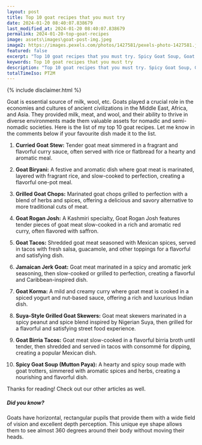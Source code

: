 ```yaml
---
layout: post
title: Top 10 goat recipes that you must try
date: 2024-01-20 08:40:07.838679
last_modified_at: 2024-01-20 08:40:07.838679
permalink: 2024-01-20-top-goat-recipes
image: assets\images\goat-post-img.jpeg
image2: https://images.pexels.com/photos/1427581/pexels-photo-1427581.jpeg?auto=compress&cs=tinysrgb&h=650&w=940
featured: false
excerpt: "Top 10 goat recipes that you must try. Spicy Goat Soup, Goat Biryani made it to our top 10 list. Click to see if your favourite goat dish maded to our top 10 list."
keywords: Top 10 goat recipes that you must try
description: "Top 10 goat recipes that you must try. Spicy Goat Soup, Goat Biryani made it to our top 10 list. Click to see if your favourite goat dish maded to our top 10 list."
totalTimeIso: PT2M
---
```

{% include disclaimer.html %}

Goat is essential source of milk, wool, etc. Goats played a crucial role in the economies and cultures of ancient civilizations in the Middle East, Africa, and Asia. They provided milk, meat, and wool, and their ability to thrive in diverse environments made them valuable assets for nomadic and semi-nomadic societies. Here is the list of my top 10 goat recipes. Let me know in the comments below if your favourite dish made it to the list.

1. **Curried Goat Stew:**
   Tender goat meat simmered in a fragrant and flavorful curry sauce, often served with rice or flatbread for a hearty and aromatic meal.

2. **Goat Biryani:**
   A festive and aromatic dish where goat meat is marinated, layered with fragrant rice, and slow-cooked to perfection, creating a flavorful one-pot meal.

3. **Grilled Goat Chops:**
   Marinated goat chops grilled to perfection with a blend of herbs and spices, offering a delicious and savory alternative to more traditional cuts of meat.

4. **Goat Rogan Josh:**
   A Kashmiri specialty, Goat Rogan Josh features tender pieces of goat meat slow-cooked in a rich and aromatic red curry, often flavored with saffron.

5. **Goat Tacos:**
   Shredded goat meat seasoned with Mexican spices, served in tacos with fresh salsa, guacamole, and other toppings for a flavorful and satisfying dish.

6. **Jamaican Jerk Goat:**
   Goat meat marinated in a spicy and aromatic jerk seasoning, then slow-cooked or grilled to perfection, creating a flavorful and Caribbean-inspired dish.

7. **Goat Korma:**
   A mild and creamy curry where goat meat is cooked in a spiced yogurt and nut-based sauce, offering a rich and luxurious Indian dish.

8. **Suya-Style Grilled Goat Skewers:**
   Goat meat skewers marinated in a spicy peanut and spice blend inspired by Nigerian Suya, then grilled for a flavorful and satisfying street food experience.

9. **Goat Birria Tacos:**
   Goat meat slow-cooked in a flavorful birria broth until tender, then shredded and served in tacos with consommé for dipping, creating a popular Mexican dish.

10. **Spicy Goat Soup (Mutton Paya):**
    A hearty and spicy soup made with goat trotters, simmered with aromatic spices and herbs, creating a nourishing and flavorful dish.

Thanks for reading! Check out our other articles as well.

<div class="card" style="margin-bottom:1rem">
  <div class="card-body">
    <h5 class="card-title">Did you know?</h5>
    <p class="card-text">Goats have horizontal, rectangular pupils that provide them with a wide field of vision and excellent depth perception. This unique eye shape allows them to see almost 360 degrees around their body without moving their heads.</p>
  </div>
</div>